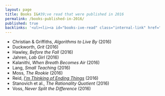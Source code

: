 ```yaml
---
layout: page
title: Books I&#39;ve read that were published in 2016
permalink: /books-published-in-2016/
published: true
backlinks: '<ul><li><a id="books-ive-read" class="internal-link" href="/books-ive-read/">Books I&#39;ve read</a></li></ul>'
---
```


* Christian & Griffiths, _Algorithms to Live By_ (2016) 
* Duckworth, _Grit_ (2016) 
* Hawley, _Before the Fall_ (2016) 
* Jahren, _Lab Girl_ (2016) 
* Kalanithi, _When Breath Becomes Air_ (2016) 
* Lang, _Small Teaching_ (2016) 
* Moss, _The Rookie_ (2016) 
* Reid, _<a id="reid-ending-things" class="internal-link" href="/reid-ending-things/">I'm Thinking of Ending Things</a>_ (2016) 
* Stanovich et al., _The Rationality Quotient_ (2016) 
* Voss, _Never Split the Difference_ (2016) 
